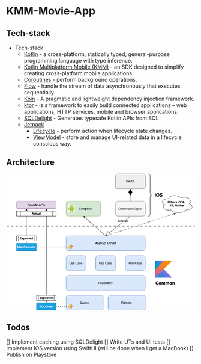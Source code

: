 # KMM-Movie-App

## Tech-stack

* Tech-stack
    * [Kotlin](https://kotlinlang.org/) - a cross-platform, statically typed, general-purpose programming language with type inference.
    * [Kotlin Multiplatform Mobile (KMM)](https://kotlinlang.org/docs/kmm-overview.html) - an SDK designed to simplify creating cross-platform mobile applications.
    * [Coroutines](https://kotlinlang.org/docs/reference/coroutines-overview.html) - perform background operations.
    * [Flow](https://kotlinlang.org/docs/reference/coroutines/flow.html) - handle the stream of data asynchronously that executes sequentially.
    * [Koin](https://insert-koin.io/) - A pragmatic and lightweight dependency injection framework.
    * [ktor](https://ktor.io/) - is a framework to easily build connected applications – web applications, HTTP services, mobile and browser applications.
    * [SQLDelight](https://cashapp.github.io/sqldelight/) - Generates typesafe Kotlin APIs from SQL
    * [Jetpack](https://developer.android.com/jetpack)
        * [Lifecycle](https://developer.android.com/topic/libraries/architecture/lifecycle) - perform action when lifecycle state changes.
        * [ViewModel](https://developer.android.com/topic/libraries/architecture/viewmodel) - store and manage UI-related data in a lifecycle conscious way.
## Architecture

![alt text](./kmm.png)

## Todos
[] Implement caching using SQLDelight
[] Write UTs and UI tests
[] Implement IOS version using SwiftUI  (will be done when I get a MacBook)
[] Publish on Playstore
